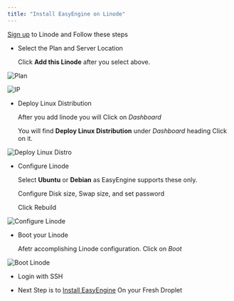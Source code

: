 ```yaml
---
title: "Install EasyEngine on Linode"
---
```

[Sign up](http://rt.cx/digitalocean) to Linode and Follow these steps

- Select the Plan and Server Location

    Click **Add this Linode** after you select above.

 ![Plan](https://rtcamp.com/wp-content/uploads/2014/09/linode-1.png)

![IP](https://rtcamp.com/wp-content/uploads/2014/09/Linode-2.png)

- Deploy Linux Distribution

    After you add linode you will Click on *Dashboard*

    You will find **Deploy Linux Distribution** under *Dashboard* heading
    Click on it.

![Deploy Linux Distro](https://rtcamp.com/wp-content/uploads/2014/09/Linode-3.png)

- Configure Linode

    Select **Ubuntu** or **Debian** as EasyEngine supports these only.

    Configure Disk size, Swap size, and set password

    Click Rebuild

![Configure Linode](https://rtcamp.com/wp-content/uploads/2014/09/Linode-4.png)

- Boot your Linode

    Afetr accomplishing Linode configuration. Click on *Boot*

![Boot Linode](https://rtcamp.com/wp-content/uploads/2014/09/Linode-5.png)

- Login with SSH

- Next Step is to [Install EasyEngine](/easyengine/install/#QuickSetup) On your Fresh Droplet

